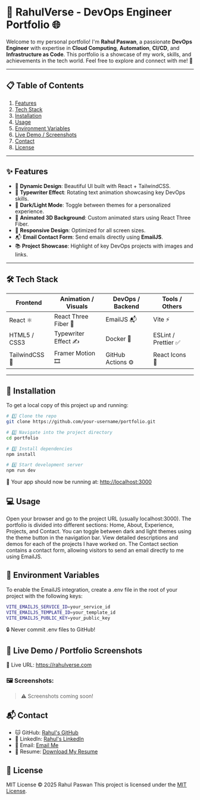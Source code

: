 # 🚀 RahulVerse - DevOps Engineer Portfolio 🌐

Welcome to my personal portfolio! I'm **Rahul Paswan**, a passionate **DevOps Engineer** with expertise in **Cloud Computing**, **Automation**, **CI/CD**, and **Infrastructure as Code**. This portfolio is a showcase of my work, skills, and achievements in the tech world. Feel free to explore and connect with me! 🌟

---

## 📋 Table of Contents
1. [Features](#features)
2. [Tech Stack](#tech-stack)
3. [Installation](#installation)
4. [Usage](#usage)
5. [Environment Variables](#environment-variables)
6. [Live Demo / Screenshots](#live-demo--portfolio-screenshots)
7. [Contact](#contact)
8. [License](#license)

---

## ✨ Features

- 🎨 **Dynamic Design**: Beautiful UI built with React + TailwindCSS.
- 🌟 **Typewriter Effect**: Rotating text animation showcasing key DevOps skills.
- 🌙 **Dark/Light Mode**: Toggle between themes for a personalized experience.
- 🌌 **Animated 3D Background**: Custom animated stars using React Three Fiber.
- 📱 **Responsive Design**: Optimized for all screen sizes.
- 📬 **Email Contact Form**: Send emails directly using **EmailJS**.
- 📚 **Project Showcase**: Highlight of key DevOps projects with images and links.

---

## 🛠️ Tech Stack

| Frontend       | Animation / Visuals      | DevOps / Backend    | Tools / Others        |
|----------------|--------------------------|---------------------|-----------------------|
| React ⚛️       | React Three Fiber 🌌    | EmailJS 📬          | Vite ⚡              |
| HTML5 / CSS3   | Typewriter Effect ✍️     | Docker 🐳          | ESLint / Prettier ✅  |
| TailwindCSS 🎨 | Framer Motion 🎞️        | GitHub Actions ⚙️   | React Icons 🎯       |

---

## 🚀 Installation

To get a local copy of this project up and running:

```bash
# 1️⃣ Clone the repo
git clone https://github.com/your-username/portfolio.git

# 2️⃣ Navigate into the project directory
cd portfolio

# 3️⃣ Install dependencies
npm install

# 4️⃣ Start development server
npm run dev
```
🚀 Your app should now be running at: [http://localhost:3000](http://localhost:3000)

## 💻 Usage

Open your browser and go to the project URL (usually localhost:3000).
The portfolio is divided into different sections: Home, About, Experience, Projects, and Contact.
You can toggle between dark and light themes using the theme button in the navigation bar.
View detailed descriptions and demos for each of the projects I have worked on.
The Contact section contains a contact form, allowing visitors to send an email directly to me using EmailJS.

## 📝 Environment Variables

To enable the EmailJS integration, create a .env file in the root of your project with the following keys:
```bash
VITE_EMAILJS_SERVICE_ID=your_service_id
VITE_EMAILJS_TEMPLATE_ID=your_template_id
VITE_EMAILJS_PUBLIC_KEY=your_public_key
```
🔒 Never commit .env files to GitHub!

## 🔗 Live Demo / Portfolio Screenshots

🔴 Live URL: https://rahulverse.com

### 🖼️ Screenshots:
> ⚠️ Screenshots coming soon!  

## 📬 Contact

- 🐱 GitHub: [Rahul's GitHub](https://github.com/your-username)
- 💼 LinkedIn: [Rahul's LinkedIn](https://linkedin.com/in/your-profile)
- 📧 Email: [Email Me](mailto:your@email.com)
- 📄 Resume: [Download My Resume](https://your-resume-link.com)


## 📜 License
MIT License © 2025 Rahul Paswan
This project is licensed under the [MIT License](./LICENSE).